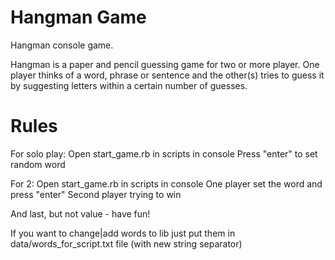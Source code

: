 # Hangman Game
Hangman console game.

Hangman is a paper and pencil guessing game for two or more player. One player thinks of a word, phrase or sentence and the other(s) tries to guess it by suggesting letters within a certain number of guesses.

# Rules

For solo play:
  Open start_game.rb in scripts in console
  Press "enter" to set random word

For 2:
  Open start_game.rb in scripts in console
  One player set the word and press "enter"
  Second player trying to win

And last, but not value - have fun!

If you want to change|add words to lib just put them in data/words_for_script.txt file (with new string separator)
